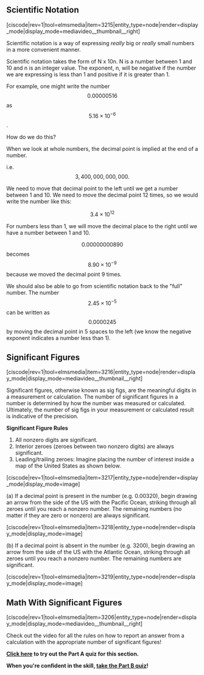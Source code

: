 ## Scientific Notation

[ciscode|rev=1|tool=elmsmedia|item=3215|entity_type=node|render=display_mode|display_mode=mediavideo__thumbnail__right]

Scientific notation is a way of expressing _really_ big or _really_ small numbers in a more convenient manner.  

Scientific notation takes the form of N x 10n.  N is a number between 1 and 10 and n is an integer value.  The exponent, n, will be negative if the number we are expressing is less than 1 and positive if it is greater than 1.

For example, one might write the number $$0.00000516$$ as $$5.16\times10^{-6}$$. 

How do we do this?

When we look at whole numbers, the decimal point is implied at the end of a number.

i.e. $$3,400,000,000,000.$$

We need to move that decimal point to the left until we get a number between 1 and 10.  We need to move the decimal point 12 times, so we would write the number like this:

$$3.4\times10^{12}$$

For numbers less than 1, we will move the decimal place to the right until we have a number between 1 and 10.

$$0.00000000890$$ becomes $$8.90\times10^{-9}$$ because we moved the decimal point 9 times.

We should also be able to go from scientific notation back to the "full" number.  The number $$2.45\times10^{-5}$$ can be written as $$0.0000245$$ by moving the decimal point in 5 spaces to the left (we know the negative exponent indicates a number less than 1).

 

## Significant Figures

[ciscode|rev=1|tool=elmsmedia|item=3216|entity_type=node|render=display_mode|display_mode=mediavideo__thumbnail__right]

Significant figures, otherwise known as sig figs, are the meaningful digits in a measurement or calculation.  The number of significant figures in a number is determined by how the number was measured or calculated.  Ultimately, the number of sig figs in your measurement or calculated result is indicative of the precision.  

**Significant Figure Rules**

1) All nonzero digits are significant.
2) Interior zeroes (zeroes between two nonzero digits) are always significant.
3) Leading/trailing zeroes: Imagine placing the number of interest inside a map of the United States as shown below.

<div style="float:none;max-width:700px;margin:auto">[ciscode|rev=1|tool=elmsmedia|item=3217|entity_type=node|render=display_mode|display_mode=image]
</div>

(a) If a decimal point is present in the number (e.g. 0.00320), begin drawing an arrow from the side of the US with the Pacific Ocean, striking through all zeroes until you reach a nonzero number. The remaining numbers (no matter if they are zero or nonzero) are always significant.

<div style="float:none;max-width:700px;margin:auto">[ciscode|rev=1|tool=elmsmedia|item=3218|entity_type=node|render=display_mode|display_mode=image]
</div>


(b) If a decimal point is absent in the number (e.g. 3200), begin drawing an arrow from the side of the US with the Atlantic Ocean, striking through all zeroes until you reach a nonzero number. The remaining numbers are significant.

<div style="float:none;max-width:700px;margin:auto">[ciscode|rev=1|tool=elmsmedia|item=3219|entity_type=node|render=display_mode|display_mode=image]
</div>



## Math With Significant Figures

[ciscode|rev=1|tool=elmsmedia|item=3206|entity_type=node|render=display_mode|display_mode=mediavideo__thumbnail__right]

Check out the video for all the rules on how to report an answer from a calculation with the appropriate number of significant figures!

**[Click here](https://psu.instructure.com/courses/1881362/quizzes/3269544 "Sig figs Part A") to try out the Part A quiz for this section.**

**When you're confident in the skill, [take the Part B quiz](https://psu.instructure.com/courses/1881362/quizzes/3269547 "Sig Figs Part B")!**
